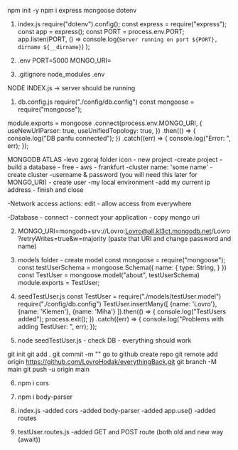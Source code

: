 npm init -y
npm i express mongoose dotenv

1. index.js
   require("dotenv").config();
   const express = require("express");
   const app = express();
   const PORT = process.env.PORT;
   app.listen(PORT, () =>
   console.log(`Server running on port ${PORT}, dirname ${__dirname}`)
   );

2. .env
   PORT=5000
   MONGO_URI=

3. .gitignore
   node_modules
   .env

NODE INDEX.js -> server should be running

1. db.config.js
   require("./config/db.config")
   const mongoose = require("mongoose");

module.exports = mongoose
.connect(process.env.MONGO_URI, {
useNewUrlParser: true,
useUnifiedTopology: true,
})
.then(() => {
console.log("DB panfu connected");
})
.catch((err) => {
console.log("Error: ", err);
});

MONGODB ATLAS
-levo zgoraj folder icon - new project
-create project
-build a database - free - aws - frankfurt
-cluster name: 'some name' - create cluster
-username & password (you will need this later for MONGO_URI) - create user
-my local environment
-add my current ip address - finish and close

-Network access
actions: edit - allow access from everywhere

-Database - connect - connect your application - copy mongo uri

2. MONGO_URI=mongodb+srv://Lovro:Lovro@all.kl3ct.mongodb.net/Lovro?retryWrites=true&w=majority (paste that URI and change password and name)

3. models folder - create model
   const mongoose = require("mongoose");
   const testUserSchema = mongoose.Schema({
   name: {
   type: String,
   }
   })
   const TestUser = mongoose.model("about", testUserSchema)
   module.exports = TestUser;

4. seedTestUser.js
   const TestUser = require("./models/testUser.model")
   require("./config/db.config")
   TestUser.insertMany([
   {name: 'Lovro'},
   {name: 'Klemen'},
   {name: 'Miha'}
   ]).then(() => {
   console.log("TestUsers added");
   process.exit();
   })
   .catch((err) => {
   console.log("Problems with adding TestUser: ", err);
   });

5. node seedTestUser.js - check DB - everything should work

git init
git add .
git commit -m ""
go to github create repo
git remote add origin https://github.com/LovroHodak/everythingBack.git
git branch -M main
git push -u origin main

6. npm i cors

7. npm i body-parser

8. index.js
-added cors
-added body-parser
-added app.use()
-added routes

9. testUser.routes.js
-added GET and POST route (both old and new way (await))
